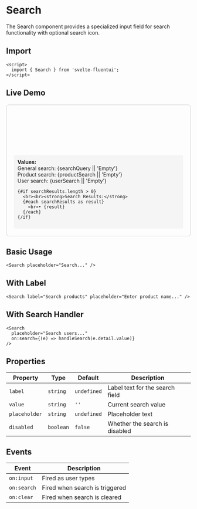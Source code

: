 # Search

The Search component provides a specialized input field for search functionality with optional search icon.

## Import

```svelte
<script>
  import { Search } from 'svelte-fluentui';
</script>
```

## Live Demo

<script>
  import { Search } from 'svelte-fluentui';

  let searchQuery = '';
  let productSearch = '';
  let userSearch = '';
  let searchResults = [];

  function handleSearch(event) {
    const query = event.detail.value;
    searchResults = [`Result 1 for "${query}"`, `Result 2 for "${query}"`, `Result 3 for "${query}"`];
  }

  function handleClear() {
    searchResults = [];
  }
</script>

<div style="padding: 20px; border: 1px solid #ccc; border-radius: 8px; margin: 20px 0;">
  <Search bind:value={searchQuery} placeholder="Search anything..." />
  <br><br>

  <Search
    label="Search products"
    bind:value={productSearch}
    placeholder="Enter product name..."
  />
  <br><br>

  <Search
    label="Search users"
    bind:value={userSearch}
    placeholder="Search users..."
    on:search={handleSearch}
    on:clear={handleClear}
  />
  <br><br>

  <Search label="Disabled Search" placeholder="Cannot search..." disabled />

  <div style="margin-top: 15px; padding: 10px; background: #f5f5f5; border-radius: 4px;">
    <strong>Values:</strong><br>
    General search: {searchQuery || 'Empty'}<br>
    Product search: {productSearch || 'Empty'}<br>
    User search: {userSearch || 'Empty'}

    {#if searchResults.length > 0}
      <br><br><strong>Search Results:</strong>
      {#each searchResults as result}
        <br>• {result}
      {/each}
    {/if}
  </div>
</div>

## Basic Usage

```svelte
<Search placeholder="Search..." />
```

## With Label

```svelte
<Search label="Search products" placeholder="Enter product name..." />
```

## With Search Handler

```svelte
<Search
  placeholder="Search users..."
  on:search={(e) => handleSearch(e.detail.value)}
/>
```

## Properties

| Property | Type | Default | Description |
|----------|------|---------|-------------|
| `label` | `string` | `undefined` | Label text for the search field |
| `value` | `string` | `''` | Current search value |
| `placeholder` | `string` | `undefined` | Placeholder text |
| `disabled` | `boolean` | `false` | Whether the search is disabled |

## Events

| Event | Description |
|-------|-------------|
| `on:input` | Fired as user types |
| `on:search` | Fired when search is triggered |
| `on:clear` | Fired when search is cleared |